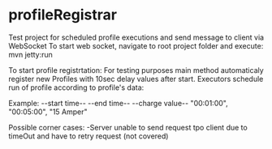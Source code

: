 # profileRegistrar
Test project for scheduled profile executions and send message to client via WebSocket
To start web socket, navigate to root project folder and execute: 
mvn jetty:run

To start profile registrtation:
For testing purposes main method automaticaly register new Profiles with 10sec delay values after start. Executors schedule run of profile according to profile's data:

Example:
--start time--      --end time--      --charge value--
   "00:01:00",        "00:05:00",         "15 Amper"
   
Possible corner cases:
-Server unable to send request tpo client due to timeOut and have to retry request (not covered)
